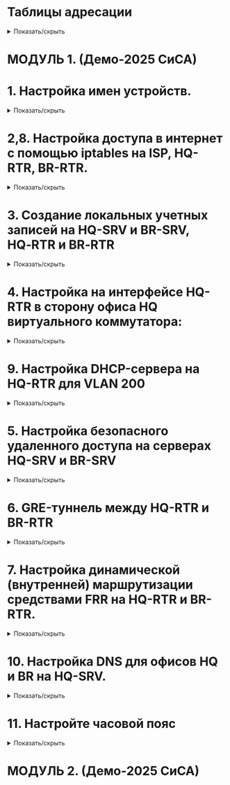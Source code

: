 # Таблицы адресации 
<details>
<summary>Показать/скрыть</summary>

# Офис HQ
Имя подсети | Количество адресов | IP адрес подсети  | Маска подсети      | Префикс маски | Диапазон адресов
----------- | ------------------ | ----------------- | ------------------ | ------------- | -------------------------------------
VLAN100     | 64                 | 192.168.100.0     | 255.255.255.192    | /26           | 192.168.100.1 - 192.168.100.62
VLAN200     | 16                 | 192.168.100.64    | 255.255.255.240    | /28           | 192.168.100.65 - 192.168.100.78
VLAN999     | 8                  | 192.168.100.80    | 255.255.255.248    | /29           | 192.168.100.81 - 192.168.100.86

# Офис BR
Имя подсети | Количество адресов | IP адрес подсети  | Маска подсети      | Префикс маски | Диапазон адресов
----------- | ------------------ | ----------------- | ------------------ | ------------- | -------------------------------------
HQ          | 32                 | 192.168.200.0     | 255.255.255.224    | /27           | 192.168.200.1 - 192.168.200.30

# Таблица адресации устройств
| Имя устройства | Интерфейс | IP-адрес          | Шлюз по умолчанию | Сеть                          |
|----------------|-----------|-------------------|-------------------|-------------------------------|
| ISP            | ens3      | DHCP              | -                 | Internet                      |
|                | ens4      | 172.16.4.1/28     | -                 | ISP_HQ-RTR                    |
|                | ens5      | 172.16.5.1/28     | -                 | ISP_BR-RTR                    |
| HQ-RTR         | ens3      | 172.16.4.2/28     | 172.16.4.1        | ISP_HQ-RTR                    |
|                | ens4      | 192.168.100.1/26  | -                 | HQ-RTR_HQ-SRV (VLAN100)       |
|                | ens5      | 192.168.100.65/28 | -                 | HQ-RTR_HQ-CLI (VLAN200)       |
|                | ens6      | 192.168.100.81/29 | -                 | VLAN999                       |
| HQ-SRV         | ens3      | 192.168.100.2/26  | 192.168.100.1     | HQ-RTR_HQ-SRV                 |
| HQ-CLI         | ens3      | DHCP              | 192.168.100.65    | HQ-RTR_HQ-CLI                 |
| BR-RTR         | ens3      | 172.16.5.2/28     | 172.16.5.1        | ISP_BR-RTR                    |
|                | ens4      | 192.168.200.1/27  | -                 | BR-RTR_BR-SRV                 |
| BR-SRV         | ens3      | 192.168.200.2/27  | 192.168.200.1     | BR-RTR_BR-SRV                 |
</details>
 
# МОДУЛЬ 1. (Демо-2025 СиСА)
# 1. Настройка имен устройств.</summary>

<details>
<summary>Показать/скрыть</summary>
 
  1.1. Изменение файла /etc/hostname
*     sudo nano /etc/hostname

*     isp.au-team.irpo
*     hq-rtr.au-team.irpo
*     hq-srv.au-team.irpo
*     hq-cli.au-team.irpo
*     br-rtr.au-team.irpo
*     br-srv.au-team.irpo

  1.2. Изменение файла /etc/hosts
  
*     sudo nano /etc/hosts

*     127.0.1.1       isp.au-team.irpo
*     127.0.1.1       hq-rtr.au-team.irpo
*     127.0.1.1       hq-srv.au-team.irpo
*     127.0.1.1       hq-cli.au-team.irpo
*     127.0.1.1       br-rtr.au-team.irpo
*     127.0.1.1       br-srv.au-team.irpo

 1.3. Задаем IP адреса сетевым интерфейсам согласно таблицы адресации, nmtui.

Настройка ISP

Internet-ISP ens3 auto
![image](https://github.com/user-attachments/assets/e012e0d8-bca7-4fe3-adcd-38017815dd89)

ISP_HQ-RTR ens4 172.16.4.1/28
![image](https://github.com/user-attachments/assets/7af6319a-6305-4a24-b929-16a23785aab2)

ISP_BR-RTR ens5 172.16.5.1/28
![image](https://github.com/user-attachments/assets/07e3d94e-56ac-418b-8c2b-aa2c48651acd)

Настройка HQ-RTR

ISP_HQ-RTR ens3 172.16.4.2/28 Шлюз 172.16.4.1 Серверы DNS 77.88.8.8
![image](https://github.com/user-attachments/assets/5e7d56e3-e297-4d39-a903-6f47030121fd)

Настройка ens4, ens5, ens6 будет произведена при настройке VLAN

Настройка HQ-SRV

HQ-RTR_HQ-SRV ens3 192.168.100.2/26 Шлюз 192.168.100.1 Серверы DNS 77.88.8.8
![image](https://github.com/user-attachments/assets/9d175cba-ea1b-4b82-82ff-760767cf0edb)

Настройка HQ-CLI

Получает IP – адрес по DHCP
![image](https://github.com/user-attachments/assets/b658b1f5-3131-4959-855f-11508b948bd7)


Настройка BR-RTR

ISP-BR-RTR ens3 172.16.5.2/28 Шлюз 172.16.5.1 Серверы DNS 77.88.8.8
![image](https://github.com/user-attachments/assets/fd020c4c-97a9-4134-b3b1-29a23fdaa1a6)

BR-RTR-BR-SRV ens4 192.168.200.1/27
![image](https://github.com/user-attachments/assets/b4d39c1d-2e3e-4525-99a9-5328e1ab0599)

Настройка BR-SRV

BR-RTR_BR-SRV ens3 192.168.200.2/27 Шлюз 192.168.200.1
![image](https://github.com/user-attachments/assets/fde2d2d3-d96d-4dfa-a8ab-54ade00a5f00)

Проверить результат настройки IP-адресов можно с помощью команд:

*     ip –c a
*     ip –c –br a

1.4 Маршрутизация транзитных IP-пакетов

Включить пересылку пакетов между интерфейсами на ISP, HQ-RTR, BR-RTR.
*     nano /etc/sysctl.conf
net.ipv4.ip_forward=1
*     sysctl -p
</details>


# 2,8. Настройка доступа в интернет с помощью iptables на ISP, HQ-RTR, BR-RTR.
<details>
<summary>Показать/скрыть</summary>

*     iptables -t nat -A POSTROUTING -o ens3 -j MASQUERADE

Сохранение iptables‑правил

*     apt update

*     apt install iptables-persistent

Если впоследствии потребуется сохранить изменённые правила:

*     sudo iptables-save | sudo tee /etc/iptables/rules.v4

Проверка iptables‑правил:

*     sudo iptables -t nat -L -n -v
</details>

# 3. Создание локальных учетных записей на HQ-SRV и BR-SRV, HQ‑RTR и BR‑RTR
<details>
<summary>Показать/скрыть</summary>
 
Создание локальных учетных записей на серверах HQ-SRV и BR-SRV.

*     sudo useradd sshuser -u 1010 -U
*     sudo passwd sshuser
*     P@ssw0rd

Предоставление прав sudo без запроса пароля

*     sudo usermod -aG sudo sshuser

*     sudo visudo

*     sshuser ALL=(ALL) NOPASSWD: ALL

Выполняем вход под пользователем sshuser и выполняем sudo -i

Создание пользователя net_admin на маршрутизаторах HQ‑RTR и BR‑RTR

*     sudo useradd net_admin -U

*     sudo passwd net_admin

*     P@$$word

Предоставление привилегий sudo без запроса пароля

*     sudo usermod -aG sudo net_admin

*     sudo visudo

*     net_admin ALL=(ALL) NOPASSWD: ALL
</details>

# 4. Настройка на интерфейсе HQ-RTR в сторону офиса HQ виртуального коммутатора:
<details>
<summary>Показать/скрыть</summary>
 
4.1. Установка необходимых пакетов

*     sudo apt update

*     sudo apt install -y openvswitch-switch isc-dhcp-server

4.2. Запуск и автозапуск службы Open vSwitch

*     sudo systemctl enable --now openvswitch-switch

4.3. Создание виртуального коммутатора (моста) и настройка VLAN

*     sudo ovs-vsctl add-br hq-sw

Добавляем физические интерфейсы с VLAN-тегированием:

*     sudo ovs-vsctl add-port hq-sw ens4 tag=100

*     sudo ovs-vsctl add-port hq-sw ens5 tag=200

*     sudo ovs-vsctl add-port hq-sw ens6 tag=999

4.4. Добавление внутренних портов (internal) для управления VLAN

*     sudo ovs-vsctl add-port hq-sw vlan100 tag=100 -- set interface vlan100 type=internal

*     sudo ovs-vsctl add-port hq-sw vlan200 tag=200 -- set interface vlan200 type=internal

*     sudo ovs-vsctl add-port hq-sw vlan999 tag=999 -- set interface vlan999 type=internal

4.5. Включение моста и внутренних интерфейсов

*     sudo ip link set hq-sw up

*     sudo ip link set vlan100 up

*     sudo ip link set vlan200 up

*     sudo ip link set vlan999 up

4.6. Назначение IP-адресов внутренним портам

*     sudo ip addr add 192.168.100.1/26 dev vlan100

*     sudo ip addr add 192.168.100.65/28 dev vlan200

*     sudo ip addr add 192.168.100.81/29 dev vlan999

4.7. Автоматизация сохранения настроек Open vSwitch после перезагрузки
   
Скрипт восстановления конфигурации
*     cd /usr/local/sbin
*     wget https://raw.githubusercontent.com/kir450/D/main/ovs-persistent.sh

Сохраните файл и сделайте его исполняемым:

*     sudo chmod +x ovs-persistent.sh

Создание systemd‑сервиса

*     cd /etc/systemd/system

*     wget https://raw.githubusercontent.com/kir450/D/main/ovs-persistent.service

Сохраните файл, затем выполните:

*     sudo systemctl daemon-reload

*     sudo systemctl enable ovs-persistent.service

*     sudo systemctl start ovs-persistent.service

Теперь при каждой загрузке системы скрипт автоматически восстановит нужную конфигурацию.
</details>

# 9. Настройка DHCP-сервера на HQ-RTR для VLAN 200
<details>
<summary>Показать/скрыть</summary>
 
Указание интерфейса для DHCP

*     sudo nano /etc/default/isc-dhcp-server

INTERFACES="vlan200"

Конфигурация файла dhcpd.conf

*     sudo nano /etc/dhcp/dhcpd.conf

*     subnet 192.168.100.64 netmask 255.255.255.240 {
          range 192.168.100.66 192.168.100.78;
          option routers 192.168.100.65; 
          option subnet-mask 255.255.255.240;
          option domain-name-servers 77.88.8.8 ;
          option broadcast-address 192.168.100.79;
          default-lease-time 600;
          max-lease-time 7200;
      }

Перезапуск DHCP-сервера

*     sudo systemctl restart isc-dhcp-server

Автозапуск сервиса isc-dhcp-server

*     sudo systemctl enable isc-dhcp-server
</details>

# 5. Настройка безопасного удаленного доступа на серверах HQ-SRV и BR-SRV
<details>
<summary>Показать/скрыть</summary>
 
Редактирование файла конфигурации SSH

*     sudo nano /etc/ssh/sshd_config

Заменить порт по умолчанию:

Port 2024

Ограничение количества попыток авторизации:

MaxAuthTries 2

Настройка баннера:

Banner /etc/ssh-banner

*     /etc/ssh-banner

*     sudo nano /etc/ssh-banner
  
Впишите строку:
  
    ********************************************
    *                                          *
    *          Authorized access only          *
    *                                          *
    ********************************************
    
Разрешение подключения только для пользователя sshuser:

*     AllowUsers sshuser

Перезапуск SSH-сервера

*     sudo systemctl restart sshd


Проверка настроек:

С другого устройства (например, с HQ‑CLI) выполните подключение к серверу по порту 2024:

ssh -p 2024 sshuser@192.168.100.2
</details>

# 6. GRE-туннель между HQ-RTR и BR-RTR
<details>
<summary>Показать/скрыть</summary>
 
Настройка HQ-RT, nmtui
![image](https://github.com/user-attachments/assets/91dae2e8-518d-46cd-ba7d-78894d895776)


Для корректной работы протокола динамической маршрутизации требуется увеличить параметр TTL на интерфейсе туннеля:

*     nmcli connection modify tun1 ip-tunnel.ttl 64

Активируем (перезагружаем) интерфейс tun1

Настройка BR-RTR
![image](https://github.com/user-attachments/assets/bf1c59f4-6f7d-4082-976e-6d4f4c0401b4)
</details>

# 7. Настройка динамической (внутренней) маршрутизации средствами FRR на HQ-RTR и BR-RTR.
<details>
<summary>Показать/скрыть</summary>
 
*     apt update && apt install -y frr

*     sed -i 's/ospfd=no/ospfd=yes/' /etc/frr/daemons

Заменить содержимое /etc/frr/frr.conf на HQ-RTR:

    frr version 7.5.1
    frr defaults traditional
    hostname br-rtr.au-team.irpo
    log syslog informational
    no ipv6 forwarding
    service integrated-vtysh-config
    !
    interface tun1
    ip ospf authentication message-digest
    ip ospf message-digest-key 1 md5 Test123
    !
    router ospf
    network 10.10.0.0/30 area 0
    network 192.168.200.0/27 area 0
    area 0 authentication message-digest
    !
    line vty
    !

Заменить содержимое /etc/frr/frr.conf на BR-RTR:

    frr version 7.5.1
    frr defaults traditional
    hostname hq-rtr.au-team.irpo
    log syslog informational
    no ipv6 forwarding
    service integrated-vtysh-config
    !
    interface tun1
    ip ospf authentication message-digest
    ip ospf message-digest-key 1 md5 Test123
    !
    router ospf
    network 10.10.0.0/30 area 0
    network 192.168.100.0/26 area 0
    network 192.168.100.64/28 area 0
    area 0 authentication message-digest
    !
    line vty
    !


Перезагрузка:
*     systemctl restart frr

Проверка:     
*     vtysh -c "show ip ospf neighbor"
*     vtysh -c "show ip route"

Просмотр текущей конфигурации:

*     vtysh -c "show running-config"
</details>

# 10. Настройка DNS для офисов HQ и BR на HQ-SRV.
<details>
<summary>Показать/скрыть</summary>

1. Установка необходимых пакетов
   
1.1. Обновите список пакетов и установите bind9, bind9utils, dnsutils:

*     sudo apt update
*     sudo apt install -y bind9 bind9utils dnsutils

2. Настройка глобальных опций BIND
   
2.1. Откройте и отредактируйте файл /etc/bind/named.conf.options:

*     sudo nano /etc/bind/named.conf.options
  
2.2. Пример содержимого:

    options {
        directory "/var/cache/bind";

        recursion yes;

        forwarders {
             77.88.8.8;
             8.8.8.8;
        };

        dnssec-validation no;

        listen-on port 53 { 
             127.0.0.1; 
             192.168.100.0/26; 
             192.168.100.64/28; 
             192.168.200.0/27; 
        };
        listen-on-v6 { none; };

        allow-query { any; };

        auth-nxdomain no;
    };


  3. Настройка зон (прямая и обратная)
     
3.1. Определение зон в named.conf.local

*     sudo nano /etc/bind/named.conf.local
  
Добавьте определения для прямой зоны au-team.irpo и обратной зоны (192.168.100.x):

    // Прямая зона для домена au-team.irpo
    zone "au-team.irpo" {
        type master;
        file "/etc/bind/master/au-team.db";
    };

    // Обратная зона для 192.168.100.x
    zone "100.168.192.in-addr.arpa" {
        type master;
        file "/etc/bind/master/au-team_rev.db";
    };

Сохраните изменения.

3.2. Создание каталога для файлов зон

*     sudo mkdir -p /etc/bind/master

3.3. Прямая зона: au-team.db

Создайте файл зоны, например, скопировав шаблон:

*     sudo cp /etc/bind/db.local /etc/bind/master/au-team.db
*     sudo nano /etc/bind/master/au-team.db

Пример содержимого (au-team.db):

    $TTL 1D
    @       IN      SOA     au-team.irpo. root.au-team.irpo. (
                            0       ; Serial
                            1D      ; Refresh
                            1H      ; Retry
                            1W      ; Expire
                            3H )    ; Minimum


    @       IN      NS      au-team.irpo.
    au-team.irpo.   IN      A       192.168.100.2
    hq-rtr          IN      A       192.168.100.1
    hq-srv          IN      A       192.168.100.2
    hq-cli          IN      A       192.168.100.66
    br-rtr          IN      A       192.168.200.1
    br-srv          IN      A       192.168.200.2
    wiki            IN      CNAME   hq-rtr.au-team.irpo.
    moodle          IN      CNAME   hq-rtr.au-team.irpo.

Сохраните файл.

3.4. Обратная зона: au-team_rev.db

Создайте (или скопируйте) файл:

*     sudo cp /etc/bind/db.127 /etc/bind/master/au-team_rev.db
*     sudo nano /etc/bind/master/au-team_rev.db

Пример содержимого (au-team_rev.db):

    $TTL 1D
    @       IN      SOA     au-team.irpo. root.au-team.irpo. (
                            0       ; Serial
                            1D      ; Refresh
                            1H      ; Retry
                            1W      ; Expire
                            3H )    ; Minimum

    @       IN      NS      au-team.irpo.
    1       IN      PTR     hq-rtr.au-team.irpo.
    2       IN      PTR     hq-srv.au-team.irpo.
    66      IN      PTR     hq-cli.au-team.irpo.



3.5. Права и владельцы

*     sudo chown -R bind:bind /etc/bind/master
*     sudo chmod 0640 /etc/bind/master/*

4.1. Проверка синтаксиса и перезапуск

*     sudo named-checkconf

Если нет ошибок, команда не выведет ничего.

Проверка зон:

*     sudo named-checkzone au-team.irpo /etc/bind/master/au-team.db
*     sudo named-checkzone 100.168.192.in-addr.arpa /etc/bind/master/au-team_rev.db

Перезапуск BIND9:

*     sudo systemctl restart bind9
*     sudo systemctl enable bind9

5. Настройка клиентов

5.1. HQ‑SRV (DNS-сервер)

Убедитесь, что сам HQ‑SRV использует свой IP как DNS-сервер (192.168.100.2).
![image](https://github.com/user-attachments/assets/1a65eafc-0233-4a9c-bca2-349770dd8074)

5.2. BR‑SRV

Укажите в настройках сетевого интерфейса (через nmtui), что DNS-сервер – 192.168.100.2.
![image](https://github.com/user-attachments/assets/84a4ef15-5927-44ed-9b55-a98fcca0ff50)

5.3. HQ‑CLI

Если HQ‑CLI получает адреса по DHCP, настройте DHCP-сервер так, чтобы он выдавал 192.168.100.2 в качестве DNS.
![image](https://github.com/user-attachments/assets/ff16bef4-8d39-42c5-8732-dc7f0e00df4c)


6. Тестирование
   
Проверяем работу DNS на HQ-SRV с BR-SRV с помощью команды host

*     ping -c4 au-team.irpo

Прямая зона

*     host hq-rtr.au-team.irpo
      host br-rtr.au-team.irpo
      host hq-srv.au-team.irpo
      host hq-cli.au-team.irpo
      host br-srv.au-team.irpo
      host moodle.au-team.irpo
      host wiki.au-team.irpo

Обратная зона

*     host 192.168.100.1
      host 192.168.100.2
      host 192.168.100.66

Проверка работоспособности DNS с помощью nslookup

*     apt update && apt install dnsutils

*     nslookup hq-rtr.au-team.irpo
      nslookup wiki.au-team.irpo

*     nslookup 192.168.100.2
      nslookup 192.168.100.66

*     ping hq-cli.au-team.irpo
      ping hq-rtr.au-team.irpo
      ping wiki.au-team.irpo
</details>

# 11. Настройте часовой пояс
<details>
<summary>Показать/скрыть</summary>
 
Настроим Московский часовой пояс (UTC +3):

*     timedatectl set-timezone Europe/Moscow

Проверка:

*     timedatectl
  
Список доступных часовых поясов можно посмотреть командой

*     ls /usr/share/zoneinfo/

Посмотреть список регионов и городов

*     ls /usr/share/zoneinfo/Europe/

Для изменения даты и времени используется команда:

timedatectl set-time "<дата> <время>

*     timedatectl set-time "2024-01-01 00:00:00"
</details>


# МОДУЛЬ 2. (Демо-2025 СиСА)
